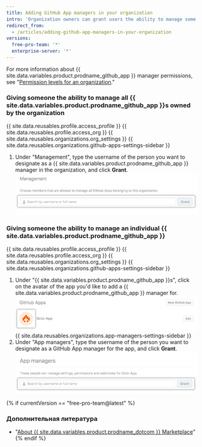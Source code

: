 ```yaml
---
title: Adding GitHub App managers in your organization
intro: 'Organization owners can grant users the ability to manage some or all {{ site.data.variables.product.prodname_github_app }}s owned by the organization.'
redirect_from:
  - /articles/adding-github-app-managers-in-your-organization
versions:
  free-pro-team: '*'
  enterprise-server: '*'
---
```


For more information about {{ site.data.variables.product.prodname_github_app }} manager permissions, see "[Permission levels for an organization](/articles/permission-levels-for-an-organization#github-app-managers)."

### Giving someone the ability to manage all {{ site.data.variables.product.prodname_github_app }}s owned by the organization

{{ site.data.reusables.profile.access_profile }}
{{ site.data.reusables.profile.access_org }}
{{ site.data.reusables.organizations.org_settings }}
{{ site.data.reusables.organizations.github-apps-settings-sidebar }}
1. Under "Management", type the username of the person you want to designate as a {{ site.data.variables.product.prodname_github_app }} manager in the organization, and click **Grant**. ![Add a {{ site.data.variables.product.prodname_github_app }} manager](/assets/images/help/organizations/add-github-app-manager.png)

### Giving someone the ability to manage an individual {{ site.data.variables.product.prodname_github_app }}

{{ site.data.reusables.profile.access_profile }}
{{ site.data.reusables.profile.access_org }}
{{ site.data.reusables.organizations.org_settings }}
{{ site.data.reusables.organizations.github-apps-settings-sidebar }}
1. Under "{{ site.data.variables.product.prodname_github_app }}s", click on the avatar of the app you'd like to add a {{ site.data.variables.product.prodname_github_app }} manager for. ![Select {{ site.data.variables.product.prodname_github_app }}](/assets/images/help/organizations/select-github-app.png)
{{ site.data.reusables.organizations.app-managers-settings-sidebar }}
1. Under "App managers", type the username of the person you want to designate as a GitHub App manager for the app, and click **Grant**. ![Add a {{ site.data.variables.product.prodname_github_app }} manager for a specific app](/assets/images/help/organizations/add-github-app-manager-for-app.png)

{% if currentVersion == "free-pro-team@latest" %}
### Дополнительная литература

- "[About {{ site.data.variables.product.prodname_dotcom }} Marketplace](/articles/about-github-marketplace/)"
{% endif %}
